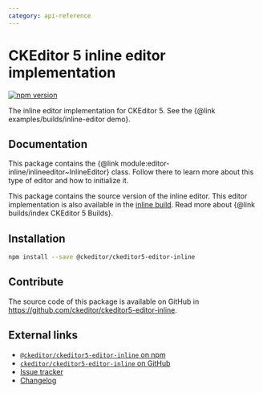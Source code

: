 ```yaml
---
category: api-reference
---
```


# CKEditor 5 inline editor implementation

[![npm version](https://badge.fury.io/js/%40ckeditor%2Fckeditor5-editor-inline.svg)](https://www.npmjs.com/package/@ckeditor/ckeditor5-editor-inline)

The inline editor implementation for CKEditor 5. See the {@link examples/builds/inline-editor demo}.

## Documentation

This package contains the {@link module:editor-inline/inlineeditor~InlineEditor} class. Follow there to learn more about this type of editor and how to initialize it.

This package contains the source version of the inline editor. This editor implementation is also available in the [inline build](https://www.npmjs.com/package/@ckeditor/ckeditor5-build-inline). Read more about {@link builds/index CKEditor 5 Builds}.

## Installation

```bash
npm install --save @ckeditor/ckeditor5-editor-inline
```

## Contribute

The source code of this package is available on GitHub in https://github.com/ckeditor/ckeditor5-editor-inline.

## External links

* [`@ckeditor/ckeditor5-editor-inline` on npm](https://www.npmjs.com/package/@ckeditor/ckeditor5-editor-inline)
* [`ckeditor/ckeditor5-editor-inline` on GitHub](https://github.com/ckeditor/ckeditor5-editor-inline)
* [Issue tracker](https://github.com/ckeditor/ckeditor5-editor-inline/issues)
* [Changelog](https://github.com/ckeditor/ckeditor5-editor-inline/blob/master/CHANGELOG.md)
